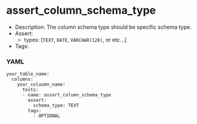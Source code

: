 # assert_column_schema_type

- Description: The column schema type should be specific schema type.
- Assert:
  - types: [`TEXT`, `DATE`, `VARCHAR(128)`, or etc...]
- Tags:

### YAML

```
your_table_name:
  columns:
    your_coluumn_name:
      tests:
      - name: assert_column_schema_type
        assert:
          schema_type: TEXT
        tags:
          - OPTIONAL
```
